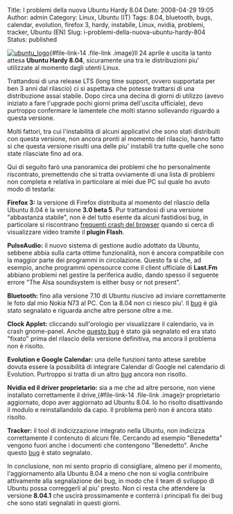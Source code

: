 Title: I problemi della nuova Ubuntu Hardy 8.04
Date: 2008-04-29 19:05
Author: admin
Category: Linux, Ubuntu (IT)
Tags: 8.04, bluetooth, bugs, calendar, evolution, firefox 3, hardy, instabile, Linux, nvidia, problemi, tracker, Ubuntu (EN)
Slug: i-problemi-della-nuova-ubuntu-hardy-804
Status: published

[![ubuntu\_logo](http://www.andreagrandi.it/wp-content/uploads/2008/02/ubuntu-logo.thumbnail.png "ubuntu_logo")](javascript:void(0) "ubuntu_logo"){#file-link-14
.file-link .image}Il 24 aprile è uscita la tanto attesa **Ubuntu Hardy
8.04**, sicuramente una tra le distribuzioni piu' utilizzate al momento
dagli utenti Linux.

Trattandosi di una release LTS (long time support, ovvero supportata per
ben 3 anni dal rilascio) ci si aspettava che potesse trattarsi di una
distribuzione assai stabile. Dopo circa una decina di giorni di utilizzo
(avevo iniziato a fare l'upgrade pochi giorni prima dell'uscita
ufficiale), devo purtroppo confermare le lamentele che molti stanno
sollevando riguardo a questa versione.

Molti fattori, tra cui l'instabilità di alcuni applicativi che sono
stati distribuiti con questa versione, non ancora pronti al momento del
rilascio, hanno fatto si che questa versione risulti una delle piu'
instabili tra tutte quelle che sono state rilasciate fino ad ora.

Qui di seguito farò una panoramica dei problemi che ho personalmente
riscontrato, premettendo che si tratta ovviamente di una lista di
problemi non completa e relativa in particolare ai miei due PC sul quale
ho avuto modo di testarla:

**Firefox 3:** la versione di Firefox distribuita al momento del
rilascio della Ubuntu 8.04 è la versione **3.0 beta 5**. Pur trattandosi
di una versione "abbastanza stabile", non è del tutto esente da alcuni
fastidiosi bug, in particolare si riscontrano [frequenti crash del
browser](https://bugs.launchpad.net/ubuntu/+source/pulseaudio/+bug/192888)
quando si cerca di visualizzare video tramite il **plugin Flash**.

**PulseAudio:** il nuovo sistema di gestione audio adottato da Ubuntu,
sebbene abbia sulla carta ottime funzionalità, non è ancora compatibile
con la maggior parte dei programmi in circolazione. Questo fa si che, ad
esempio, anche programmi opensource come il client ufficiale di
**Last.Fm** abbiano problemi nel gestire la periferica audio, dando
spesso il seguente errore "The Alsa soundsystem is either busy or not
present".

**Bluetooth:** fino alla versione 7.10 di Ubuntu riuscivo ad inviare
correttamente le foto dal mio Nokia N73 al PC. Con la 8.04 non ci riesco
piu'. Il
[bug](https://bugs.launchpad.net/ubuntu/+source/bluez-utils/+bug/211252)
è già stato segnalato e riguarda anche altre persone oltre a me.

**Clock Applet:** cliccando sull'orologio per visualizzare il
calendario, va in crash gnome-panel. Anche [questo
bug](https://bugs.launchpad.net/ubuntu/+source/gnome-panel/+bug/203527)
è stato già segnalato ed era stato "fixato" prima del rilascio della
versione definitiva, ma ancora il problema non è risolto.

**Evolution e Google Calendar:** una delle funzioni tanto attese sarebbe
dovuta essere la possibilità di integrare Calendar di Google nel
calendario di Evolution. Purtroppo si tratta di un altro
[bug](https://bugs.launchpad.net/ubuntu/+source/evolution/+bug/220596)
ancora non risolto.

**Nvidia ed il driver proprietario:** sia a me che ad altre persone, non
viene installato correttamente il
drive[ ](javascript:void(0) "ubuntu_logo"){#file-link-14 .file-link
.image}r proprietario aggiornato, dopo aver aggiornato ad Ubuntu 8.04.
Io ho risolto disattivando il modulo e reinstallandolo da capo. Il
problema però non è ancora stato risolto.

**Tracker:** il tool di indicizzazione integrato nella Ubuntu, non
indicizza correttamente il contenuto di alcuni file. Cercando ad esempio
"Benedetta" vengono fuori anche i documenti che contengono "Benedetto".
Anche questo
[bug](https://bugs.launchpad.net/ubuntu/+source/tracker/+bug/222046) è
stato segnalato.

In conclusione, non mi sento proprio di consigliare, almeno per il
momento, l'aggiornamento alla Ubuntu 8.04 a meno che non si voglia
contribuire attivamente alla segnalazione dei bug, in modo che il team
di sviluppo di Ubuntu possa correggerli al piu' presto. Non ci resta che
attendere la versione **8.04.1** che uscirà prossimamente e conterrà i
principali fix dei bug che sono stati segnalati in questi giorni.

